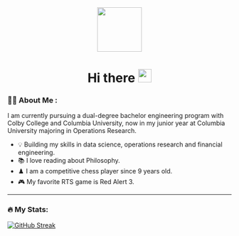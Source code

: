 
<!--
**zirangu/zirangu** is a ✨ _special_ ✨ repository because its `README.md` (this file) appears on your GitHub profile.

Here are some ideas to get you started:

- 🔭 I’m currently working on ...
- 🌱 I’m currently learning ...
- 👯 I’m looking to collaborate on ...
- 🤔 I’m looking for help with ...
- 💬 Ask me about ...
- 📫 How to reach me: ...
- 😄 Pronouns: ...
- ⚡ Fun fact: ...
-->


<div id="header" align="center">
  <img src="https://media.giphy.com/media/zPbnEgxsPJOJSD3qfr/giphy.gif" width="100"/>
  
<h1>
  Hi there
  <img src="https://media.giphy.com/media/hvRJCLFzcasrR4ia7z/giphy.gif" width="30px"/>
</h1>
</div>




### :man_technologist: About Me :

I am currently pursuing a dual-degree bachelor engineering program with Colby College and Columbia University, now in my junior year at Columbia University majoring in Operations Research.

- :bulb: Building my skills in data science, operations research and financial engineering.
- :books: I love reading about Philosophy.
- :chess_pawn: I am a competitive chess player since 9 years old.
- :video_game: My favorite RTS game is Red Alert 3.

---

### :fire: My Stats:

[![GitHub Streak](http://github-readme-streak-stats.herokuapp.com?user=zirangu&theme=dark&background=000000)](https://git.io/streak-stats)
